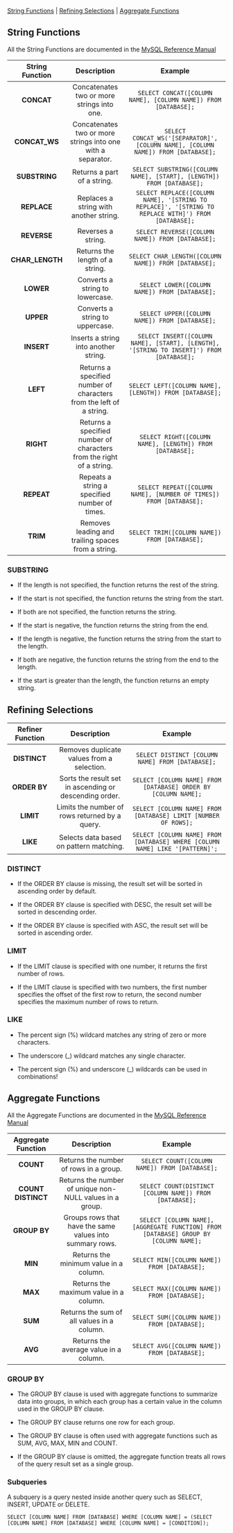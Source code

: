 [String Functions](Aggregate_Refine_Strings.md#String-Functions) | [Refining Selections](Aggregate_Refine_Strings.md#refining-selections) | [Aggregate Functions](Aggregate_Refine_Strings.md#aggregate-functions)

## **String Functions**

All the String Functions are documented in the [MySQL Reference Manual](https://dev.mysql.com/doc/refman/8.0/en/string-functions.html)

String Function | Description | Example
:---: | :---: | :---:
**CONCAT** | Concatenates two or more strings into one. | ```SELECT CONCAT([COLUMN NAME], [COLUMN NAME]) FROM [DATABASE];```
**CONCAT_WS** | Concatenates two or more strings into one with a separator. | ```SELECT CONCAT_WS('[SEPARATOR]', [COLUMN NAME], [COLUMN NAME]) FROM [DATABASE];```
**SUBSTRING** | Returns a part of a string. | ```SELECT SUBSTRING([COLUMN NAME], [START], [LENGTH]) FROM [DATABASE];```
**REPLACE** | Replaces a string with another string. | ```SELECT REPLACE([COLUMN NAME], '[STRING TO REPLACE]', '[STRING TO REPLACE WITH]') FROM [DATABASE];```
**REVERSE** | Reverses a string. | ```SELECT REVERSE([COLUMN NAME]) FROM [DATABASE];```
**CHAR_LENGTH** | Returns the length of a string. | ```SELECT CHAR_LENGTH([COLUMN NAME]) FROM [DATABASE];```
**LOWER** | Converts a string to lowercase. | ```SELECT LOWER([COLUMN NAME]) FROM [DATABASE];```
**UPPER** | Converts a string to uppercase. | ```SELECT UPPER([COLUMN NAME]) FROM [DATABASE];```
**INSERT** | Inserts a string into another string. | ```SELECT INSERT([COLUMN NAME], [START], [LENGTH], '[STRING TO INSERT]') FROM [DATABASE];```
**LEFT** | Returns a specified number of characters from the left of a string. | ```SELECT LEFT([COLUMN NAME], [LENGTH]) FROM [DATABASE];```
**RIGHT** | Returns a specified number of characters from the right of a string. | ```SELECT RIGHT([COLUMN NAME], [LENGTH]) FROM [DATABASE];```
**REPEAT** | Repeats a string a specified number of times. | ```SELECT REPEAT([COLUMN NAME], [NUMBER OF TIMES]) FROM [DATABASE];```
**TRIM** | Removes leading and trailing spaces from a string. | ```SELECT TRIM([COLUMN NAME]) FROM [DATABASE];```



### **SUBSTRING**

* If the length is not specified, the function returns the rest of the string. 

* If the start is not specified, the function returns the string from the start. 

* If both are not specified, the function returns the string.

* If the start is negative, the function returns the string from the end.

* If the length is negative, the function returns the string from the start to the length.

* If both are negative, the function returns the string from the end to the length.

* If the start is greater than the length, the function returns an empty string.

## **Refining Selections**

Refiner Function | Description | Example
:---: | :---: | :---:
**DISTINCT** | Removes duplicate values from a selection. | ```SELECT DISTINCT [COLUMN NAME] FROM [DATABASE];```
**ORDER BY** | Sorts the result set in ascending or descending order. | ```SELECT [COLUMN NAME] FROM [DATABASE] ORDER BY [COLUMN NAME];```
**LIMIT** | Limits the number of rows returned by a query. | ```SELECT [COLUMN NAME] FROM [DATABASE] LIMIT [NUMBER OF ROWS];```
**LIKE** | Selects data based on pattern matching. | ```SELECT [COLUMN NAME] FROM [DATABASE] WHERE [COLUMN NAME] LIKE '[PATTERN]';```


### **DISTINCT**

* If the ORDER BY clause is missing, the result set will be sorted in ascending order by default.

* If the ORDER BY clause is specified with DESC, the result set will be sorted in descending order.

* If the ORDER BY clause is specified with ASC, the result set will be sorted in ascending order.

### **LIMIT**

* If the LIMIT clause is specified with one number, it returns the first number of rows.

* If the LIMIT clause is specified with two numbers, the first number specifies the offset of the first row to return, the second number specifies the maximum number of rows to return.

### **LIKE**

* The percent sign (%) wildcard matches any string of zero or more characters.

* The underscore (_) wildcard matches any single character.

* The percent sign (%) and underscore (_) wildcards can be used in combinations!

## **Aggregate Functions**

All the Aggregate Functions are documented in the [MySQL Reference Manual](https://dev.mysql.com/doc/refman/8.0/en/aggregate-functions.html)

Aggregate Function | Description | Example
:---: | :---: | :---:
**COUNT** | Returns the number of rows in a group. | ```SELECT COUNT([COLUMN NAME]) FROM [DATABASE];```
**COUNT DISTINCT** | Returns the number of unique non-NULL values in a group. | ```SELECT COUNT(DISTINCT [COLUMN NAME]) FROM [DATABASE];```
**GROUP BY** | Groups rows that have the same values into summary rows. | ```SELECT [COLUMN NAME], [AGGREGATE FUNCTION] FROM [DATABASE] GROUP BY [COLUMN NAME];```
**MIN** | Returns the minimum value in a column. | ```SELECT MIN([COLUMN NAME]) FROM [DATABASE];```
**MAX** | Returns the maximum value in a column. | ```SELECT MAX([COLUMN NAME]) FROM [DATABASE];```
**SUM** | Returns the sum of all values in a column. | ```SELECT SUM([COLUMN NAME]) FROM [DATABASE];```
**AVG** | Returns the average value in a column. | ```SELECT AVG([COLUMN NAME]) FROM [DATABASE];```


### **GROUP BY**

* The GROUP BY clause is used with aggregate functions to summarize data into groups, in which each group has a certain value in the column used in the GROUP BY clause.

* The GROUP BY clause returns one row for each group.

* The GROUP BY clause is often used with aggregate functions such as SUM, AVG, MAX, MIN and COUNT.

* If the GROUP BY clause is omitted, the aggregate function treats all rows of the query result set as a single group.

### **Subqueries**

A subquery is a query nested inside another query such as SELECT, INSERT, UPDATE or DELETE.

```SELECT [COLUMN NAME] FROM [DATABASE] WHERE [COLUMN NAME] = (SELECT [COLUMN NAME] FROM [DATABASE] WHERE [COLUMN NAME] = [CONDITION]);```
